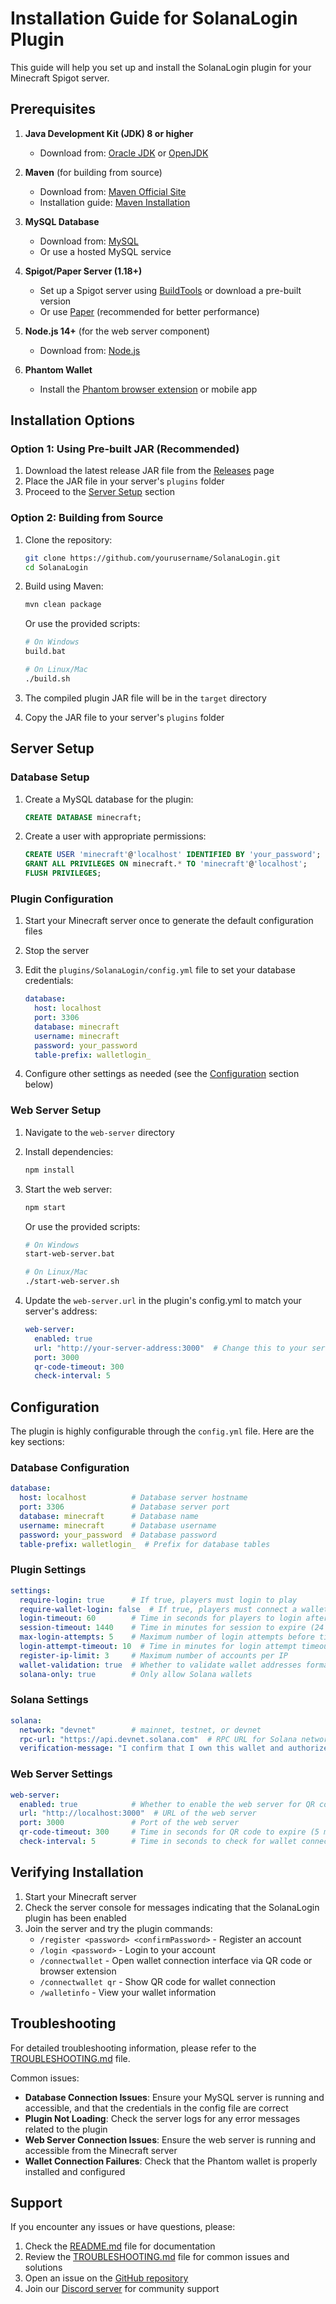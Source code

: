 # Installation Guide for SolanaLogin Plugin

This guide will help you set up and install the SolanaLogin plugin for your Minecraft Spigot server.

## Prerequisites

1. **Java Development Kit (JDK) 8 or higher**
   - Download from: [Oracle JDK](https://www.oracle.com/java/technologies/javase-downloads.html) or [OpenJDK](https://adoptopenjdk.net/)

2. **Maven** (for building from source)
   - Download from: [Maven Official Site](https://maven.apache.org/download.cgi)
   - Installation guide: [Maven Installation](https://maven.apache.org/install.html)

3. **MySQL Database**
   - Download from: [MySQL](https://dev.mysql.com/downloads/mysql/)
   - Or use a hosted MySQL service

4. **Spigot/Paper Server (1.18+)**
   - Set up a Spigot server using [BuildTools](https://www.spigotmc.org/wiki/buildtools/) or download a pre-built version
   - Or use [Paper](https://papermc.io/downloads) (recommended for better performance)

5. **Node.js 14+** (for the web server component)
   - Download from: [Node.js](https://nodejs.org/)

6. **Phantom Wallet**
   - Install the [Phantom browser extension](https://phantom.app/) or mobile app

## Installation Options

### Option 1: Using Pre-built JAR (Recommended)

1. Download the latest release JAR file from the [Releases](https://github.com/yourusername/SolanaLogin/releases) page
2. Place the JAR file in your server's `plugins` folder
3. Proceed to the [Server Setup](#server-setup) section

### Option 2: Building from Source

1. Clone the repository:
   ```bash
   git clone https://github.com/yourusername/SolanaLogin.git
   cd SolanaLogin
   ```

2. Build using Maven:
   ```bash
   mvn clean package
   ```
   Or use the provided scripts:
   ```bash
   # On Windows
   build.bat

   # On Linux/Mac
   ./build.sh
   ```

3. The compiled plugin JAR file will be in the `target` directory
4. Copy the JAR file to your server's `plugins` folder

## Server Setup

### Database Setup

1. Create a MySQL database for the plugin:
   ```sql
   CREATE DATABASE minecraft;
   ```

2. Create a user with appropriate permissions:
   ```sql
   CREATE USER 'minecraft'@'localhost' IDENTIFIED BY 'your_password';
   GRANT ALL PRIVILEGES ON minecraft.* TO 'minecraft'@'localhost';
   FLUSH PRIVILEGES;
   ```

### Plugin Configuration

1. Start your Minecraft server once to generate the default configuration files
2. Stop the server
3. Edit the `plugins/SolanaLogin/config.yml` file to set your database credentials:
   ```yaml
   database:
     host: localhost
     port: 3306
     database: minecraft
     username: minecraft
     password: your_password
     table-prefix: walletlogin_
   ```

4. Configure other settings as needed (see the [Configuration](#configuration) section below)

### Web Server Setup

1. Navigate to the `web-server` directory
2. Install dependencies:
   ```bash
   npm install
   ```
3. Start the web server:
   ```bash
   npm start
   ```
   Or use the provided scripts:
   ```bash
   # On Windows
   start-web-server.bat

   # On Linux/Mac
   ./start-web-server.sh
   ```

4. Update the `web-server.url` in the plugin's config.yml to match your server's address:
   ```yaml
   web-server:
     enabled: true
     url: "http://your-server-address:3000"  # Change this to your server's address
     port: 3000
     qr-code-timeout: 300
     check-interval: 5
   ```

## Configuration

The plugin is highly configurable through the `config.yml` file. Here are the key sections:

### Database Configuration

```yaml
database:
  host: localhost          # Database server hostname
  port: 3306               # Database server port
  database: minecraft      # Database name
  username: minecraft      # Database username
  password: your_password  # Database password
  table-prefix: walletlogin_  # Prefix for database tables
```

### Plugin Settings

```yaml
settings:
  require-login: true      # If true, players must login to play
  require-wallet-login: false  # If true, players must connect a wallet to play
  login-timeout: 60        # Time in seconds for players to login after joining
  session-timeout: 1440    # Time in minutes for session to expire (24 hours)
  max-login-attempts: 5    # Maximum number of login attempts before timeout
  login-attempt-timeout: 10  # Time in minutes for login attempt timeout
  register-ip-limit: 3     # Maximum number of accounts per IP
  wallet-validation: true  # Whether to validate wallet addresses format
  solana-only: true        # Only allow Solana wallets
```

### Solana Settings

```yaml
solana:
  network: "devnet"        # mainnet, testnet, or devnet
  rpc-url: "https://api.devnet.solana.com"  # RPC URL for Solana network
  verification-message: "I confirm that I own this wallet and authorize its use on the Minecraft server."  # Message to sign for verification
```

### Web Server Settings

```yaml
web-server:
  enabled: true            # Whether to enable the web server for QR code login
  url: "http://localhost:3000"  # URL of the web server
  port: 3000               # Port of the web server
  qr-code-timeout: 300     # Time in seconds for QR code to expire (5 minutes)
  check-interval: 5        # Time in seconds to check for wallet connection status
```

## Verifying Installation

1. Start your Minecraft server
2. Check the server console for messages indicating that the SolanaLogin plugin has been enabled
3. Join the server and try the plugin commands:
   - `/register <password> <confirmPassword>` - Register an account
   - `/login <password>` - Login to your account
   - `/connectwallet` - Open wallet connection interface via QR code or browser extension
   - `/connectwallet qr` - Show QR code for wallet connection
   - `/walletinfo` - View your wallet information

## Troubleshooting

For detailed troubleshooting information, please refer to the [TROUBLESHOOTING.md](TROUBLESHOOTING.md) file.

Common issues:
- **Database Connection Issues**: Ensure your MySQL server is running and accessible, and that the credentials in the config file are correct
- **Plugin Not Loading**: Check the server logs for any error messages related to the plugin
- **Web Server Connection Issues**: Ensure the web server is running and accessible from the Minecraft server
- **Wallet Connection Failures**: Check that the Phantom wallet is properly installed and configured

## Support

If you encounter any issues or have questions, please:
1. Check the [README.md](README.md) file for documentation
2. Review the [TROUBLESHOOTING.md](TROUBLESHOOTING.md) file for common issues and solutions
3. Open an issue on the [GitHub repository](https://github.com/yourusername/SolanaLogin/issues)
4. Join our [Discord server](https://discord.gg/yourserver) for community support
